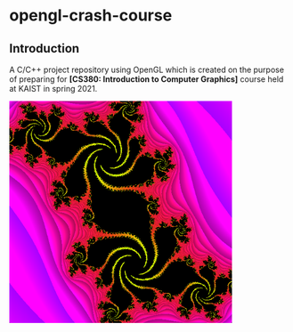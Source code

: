 # opengl-crash-course
## Introduction
A C/C++ project repository using OpenGL which is created on the purpose of preparing for **[CS380: Introduction to Computer Graphics]** course held at KAIST in spring 2021.

<img src="./media/fractal_gl.png" alt="fractal" width="400">
